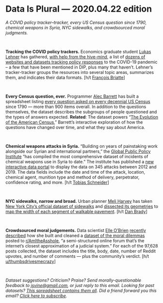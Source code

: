 Data Is Plural — 2020.04.22 edition
===================================

*A COVID policy tracker–tracker, every US Census question since 1790, chemical weapons in Syria, NYC sidewalks, and crowdsourced moral judgments.*

&nbsp;

**Tracking the COVID policy trackers.** Economics graduate student [Lukas Lehner](https://www.spi.ox.ac.uk/people/lukas-lehner) has gathered, [with help from the hive-mind](https://twitter.com/LukasLehner_/status/1251048564899397632), a list of [dozens of websites and datasets tracking policy responses](https://lukaslehner.github.io/covid19policytrackers/) to the COVID-19 pandemic – a few that have been mentioned in DIP, plus many that haven’t. Lehner’s tracker-tracker groups the resources into several topic areas, summarizes them, and indicates their data formats. [h/t [François Briatte](https://f.briatte.org/)]

&nbsp;

**Every Census question, ever.** Programmer [Alec Barrett](https://github.com/anbnyc) has built a spreadsheet listing [every question asked on every decennial US Census](https://github.com/the-pudding/data/tree/master/census-history) since 1790 — more than 900 items overall. In addition to the questions themselves, the dataset describes the subgroups of people questioned and the types of answers expected. **Related**: The dataset powers “[The Evolution of the American Census](https://pudding.cool/2020/03/census-history/),” Barrett’s interactive exploration of how the questions have changed over time, and what they say about America.

&nbsp;

**Chemical weapons attacks in Syria.** “Building on years of painstaking work alongside our Syrian and international partners,” the [Global Public Policy Institute](https://chemicalweapons.gppi.net/) “has compiled the most comprehensive dataset of incidents of chemical weapons use in Syria to date.” The institute has published a [new interactive data portal](https://chemicalweapons.gppi.net/data-portal/) to display the data on 345 attacks between 2012 and 2019. The data fields include the date and time of the attack, location, chemical agent, munition type and method of delivery, perpetrator, confidence rating, and more. [h/t [Tobias Schneider](https://twitter.com/tobiaschneider/status/1247665719334100994)]

&nbsp;

**NYC sidewalks, narrow and broad.** Urban planner [Meli Harvey](http://meliharvey.com/) has taken [New York City’s official dataset of sidewalks](https://data.cityofnewyork.us/City-Government/Sidewalk/vfx9-tbb6) and [dissected its geometries](https://github.com/meliharvey/sidewalkwidths-nyc) to [map the width of each segment of walkable pavement](http://www.sidewalkwidths.nyc/). [h/t [Dan Brady](https://danjbrady.com)]

&nbsp;

**Crowdsourced moral judgements.** Data scientist [Elle O’Brien](https://www.elle-obrien.com/) [recently described](https://dvc.org/blog/a-public-reddit-dataset) how she built and cleaned a [dataset of the moral dilemmas](https://github.com/iterative/aita_dataset) posted to [r/AmItheAsshole](https://www.reddit.com/r/AmItheAsshole/), “a semi-structured online forum that’s the internet’s closest approximation of a judicial system.” For each of the 97,628 posts collected, the dataset includes the title, body, date, number of Reddit upvotes, and number of comments — plus the community’s verdict. [h/t [u/thumbsdrivesmecrazy](https://www.reddit.com/r/datasets/comments/f5t5fo/a_public_dataset_of_reddit_posts_about_moral/)]

&nbsp;

*Dataset suggestions? Criticism? Praise? Send morally-questionable feedback to jsvine@gmail.com, or just reply to this email. Looking for past datasets? [This spreadsheet contains them all](https://docs.google.com/spreadsheets/d/1wZhPLMCHKJvwOkP4juclhjFgqIY8fQFMemwKL2c64vk). Did a friend forward you this email? [Click here to subscribe](https://tinyletter.com/data-is-plural).*